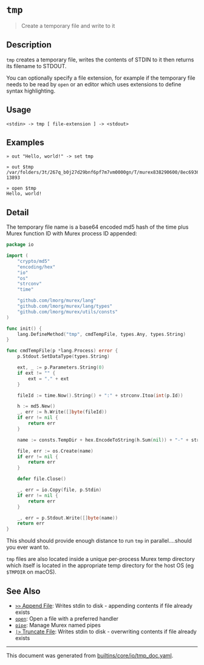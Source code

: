 # `tmp`

> Create a temporary file and write to it

## Description

`tmp` creates a temporary file, writes the contents of STDIN to it then returns
its filename to STDOUT.

You can optionally specify a file extension, for example if the temporary file
needs to be read by `open` or an editor which uses extensions to define syntax
highlighting.

## Usage

```
<stdin> -> tmp [ file-extension ] -> <stdout>
```

## Examples

```
» out "Hello, world!" -> set tmp

» out $tmp
/var/folders/3t/267q_b0j27d29bnf6pf7m7vm0000gn/T/murex838290600/8ec6936c1ac1c347bf85675eab4a0877-13893

» open $tmp
Hello, world!
```

## Detail

The temporary file name is a base64 encoded md5 hash of the time plus Murex
function ID with Murex process ID appended:

```go
package io

import (
	"crypto/md5"
	"encoding/hex"
	"io"
	"os"
	"strconv"
	"time"

	"github.com/lmorg/murex/lang"
	"github.com/lmorg/murex/lang/types"
	"github.com/lmorg/murex/utils/consts"
)

func init() {
	lang.DefineMethod("tmp", cmdTempFile, types.Any, types.String)
}

func cmdTempFile(p *lang.Process) error {
	p.Stdout.SetDataType(types.String)

	ext, _ := p.Parameters.String(0)
	if ext != "" {
		ext = "." + ext
	}

	fileId := time.Now().String() + ":" + strconv.Itoa(int(p.Id))

	h := md5.New()
	_, err := h.Write([]byte(fileId))
	if err != nil {
		return err
	}

	name := consts.TempDir + hex.EncodeToString(h.Sum(nil)) + "-" + strconv.Itoa(os.Getpid()) + ext

	file, err := os.Create(name)
	if err != nil {
		return err
	}

	defer file.Close()

	_, err = io.Copy(file, p.Stdin)
	if err != nil {
		return err
	}

	_, err = p.Stdout.Write([]byte(name))
	return err
}
```

This should should provide enough distance to run `tmp` in parallel....should
you ever want to.

`tmp` files are also located inside a unique per-process Murex temp directory
which itself is located in the appropriate temp directory for the host OS (eg
`$TMPDIR` on macOS).

## See Also

* [`>>` Append File](../parser/file-append.md):
  Writes stdin to disk - appending contents if file already exists
* [`open`](../commands/open.md):
  Open a file with a preferred handler
* [`pipe`](../commands/pipe.md):
  Manage Murex named pipes
* [`|>` Truncate File](../parser/file-truncate.md):
  Writes stdin to disk - overwriting contents if file already exists

<hr/>

This document was generated from [builtins/core/io/tmp_doc.yaml](https://github.com/lmorg/murex/blob/master/builtins/core/io/tmp_doc.yaml).